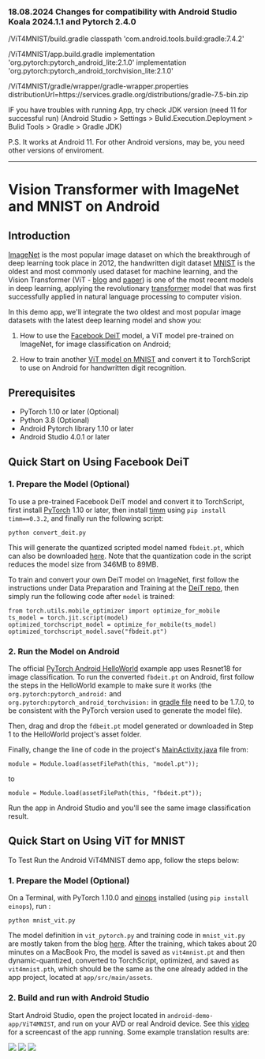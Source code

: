 ### 18.08.2024 Changes for compatibility with Android Studio Koala 2024.1.1 and Pytorch 2.4.0
   /ViT4MNIST/build.gradle 
classpath 'com.android.tools.build:gradle:7.4.2'

  /ViT4MNIST/app.build.gradle 
implementation 'org.pytorch:pytorch_android_lite:2.1.0'
implementation 'org.pytorch:pytorch_android_torchvision_lite:2.1.0'

  /ViT4MNIST/gradle/wrapper/gradle-wrapper.properties
distributionUrl=https\://services.gradle.org/distributions/gradle-7.5-bin.zip

IF you have troubles with running App, try check JDK version (need 11 for successful run)
(Android Studio > Settings > Bulid.Execution.Deployment > Bulid Tools > Gradle > Gradle JDK)

P.S. It works at Android 11. For other Android versions, may be, you need other versions of enviroment.

-----------------------------------------------------------------------------
# Vision Transformer with ImageNet and MNIST on Android

## Introduction

[ImageNet](http://image-net.org) is the most popular image dataset on which the breakthrough of deep learning took place in 2012, the handwritten digit dataset [MNIST](https://en.wikipedia.org/wiki/MNIST_database) is the oldest and most commonly used dataset for machine learning, and the Vision Transformer (ViT - [blog](https://ai.googleblog.com/2020/12/transformers-for-image-recognition-at.html) and [paper](https://arxiv.org/abs/2010.11929)) is one of the most recent models in deep learning, applying the revolutionary [transformer](ttps://arxiv.org/abs/1810.04805) model that was first successfully applied in natural language processing to computer vision.

In this demo app, we'll integrate the two oldest and most popular image datasets with the latest deep learning model and show you:

1. How to use the [Facebook DeiT](https://github.com/facebookresearch/deit) model, a ViT model pre-trained on ImageNet, for image classification on Android;

2. How to train another [ViT model on MNIST](https://towardsdatascience.com/a-demonstration-of-using-vision-transformers-in-pytorch-mnist-handwritten-digit-recognition-407eafbc15b0) and convert it to TorchScript to use on Android for handwritten digit recognition.

## Prerequisites

* PyTorch 1.10 or later (Optional)
* Python 3.8 (Optional)
* Android Pytorch library 1.10 or later
* Android Studio 4.0.1 or later

## Quick Start on Using Facebook DeiT

### 1. Prepare the Model (Optional)

To use a pre-trained Facebook DeiT model and convert it to TorchScript, first install [PyTorch](https://pytorch.org/get-started/locally/) 1.10 or later, then install [timm](https://github.com/rwightman/pytorch-image-models) using `pip install timm==0.3.2`, and finally run the following script:

```
python convert_deit.py
```

This will generate the quantized scripted model named `fbdeit.pt`, which can also be downloaded [here](https://drive.google.com/file/d/1CN5BCYPh78uT2GCEobcOMtk5HSX3qe1x/view?usp=sharing). Note that the quantization code in the script reduces the model size from 346MB to 89MB.

To train and convert your own DeiT model on ImageNet, first follow the instructions under Data Preparation and Training at the [DeiT repo](https://github.com/facebookresearch/deit), then simply run the following code after `model` is trained:
```
from torch.utils.mobile_optimizer import optimize_for_mobile
ts_model = torch.jit.script(model)
optimized_torchscript_model = optimize_for_mobile(ts_model)
optimized_torchscript_model.save("fbdeit.pt")
```

### 2. Run the Model on Android

The official [PyTorch Android HelloWorld](https://github.com/pytorch/android-demo-app#the-helloworld-example) example app uses Resnet18 for image classification. To run the converted `fbdeit.pt` on Android, first follow the steps in the HelloWorld example to make sure it works (the `org.pytorch:pytorch_android:` and `org.pytorch:pytorch_android_torchvision:` in [gradle file](https://github.com/pytorch/android-demo-app/blob/master/HelloWorldApp/app/build.gradle) need to be 1.7.0, to be consistent with the PyTorch version used to generate the model file).

Then, drag and drop the `fdbeit.pt` model generated or downloaded in Step 1 to the HelloWorld project's asset folder.

Finally, change the line of code in the project's [MainActivity.java](https://github.com/pytorch/android-demo-app/blob/master/HelloWorldApp/app/src/main/java/org/pytorch/helloworld/MainActivity.java) file from:
```
module = Module.load(assetFilePath(this, "model.pt"));
```
to
```
module = Module.load(assetFilePath(this, "fbdeit.pt"));
```

Run the app in Android Studio and you'll see the same image classification result.

## Quick Start on Using ViT for MNIST

To Test Run the Android ViT4MNIST demo app, follow the steps below:

### 1. Prepare the Model (Optional)

On a Terminal, with PyTorch 1.10.0 and [einops](https://pypi.org/project/einops/) installed (using `pip install einops`), run :
```
python mnist_vit.py
```

The model definition in `vit_pytorch.py` and training code in `mnist_vit.py` are mostly taken from the blog [here](https://towardsdatascience.com/a-demonstration-of-using-vision-transformers-in-pytorch-mnist-handwritten-digit-recognition-407eafbc15b0). After the training, which takes about 20 minutes on a MacBook Pro, the model is saved as `vit4mnist.pt` and then dynamic-quantized, converted to TorchScript, optimized, and saved as `vit4mnist.pth`, which should be the same as the one already added in the app project, located at `app/src/main/assets`.

### 2. Build and run with Android Studio

Start Android Studio, open the project located in `android-demo-app/ViT4MNIST`, and run on your AVD or real Android device. See this [video](https://drive.google.com/file/d/11L5mIjrLn7B7VdwjQl5vJv3ZVK4hcYut/view?usp=sharing) for a screencast of the app running. Some example translation results are:

![](screenshot1.png)
![](screenshot2.png)
![](screenshot3.png)
